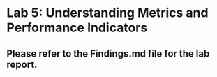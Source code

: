 # Lab 5: Understanding Metrics and Performance Indicators

## Please refer to the Findings.md file for the lab report.